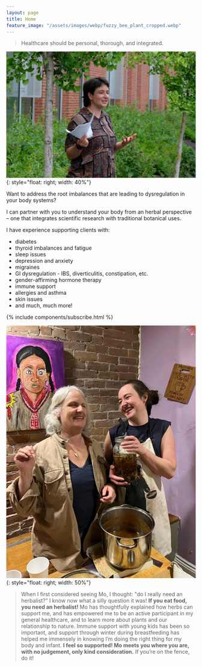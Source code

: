 ```yaml
---
layout: page
title: Home
feature_image: "/assets/images/webp/fuzzy_bee_plant_cropped.webp"
---
```


> Healthcare should be personal, thorough, and integrated.

![](/assets/images/webp/moginkgomedford.webp){: style="float: right; width: 40%"}

Want to address the root imbalances that are leading to dysregulation in your body systems?

I can partner with you to understand your body from an herbal perspective – one that integrates scientific research with traditional botanical uses.

I have experience supporting clients with:

- diabetes
- thyroid imbalances and fatigue
- sleep issues
- depression and anxiety
- migraines
- GI dysregulation - IBS, diverticulitis, constipation, etc.
- gender-affirming hormone therapy
- immune support
- allergies and asthma
- skin issues
- and much, much more!

{% include components/subscribe.html %}

![](/assets/images/webp/mo_and_friend_laugh.webp){: style="float: right; width: 50%"}

> When I first considered seeing Mo, I thought: "do I really need an
herbalist?” I know now what a silly question it was! **If you eat food, you
need an herbalist!** Mo has thoughtfully explained how herbs can support me,
and has empowered me to be an active participant in my general healthcare, and
to learn more about plants and our relationship to nature. Immune support with
young kids has been so important, and support through winter during
breastfeeding has helped me immensely in knowing I’m doing the right thing for
my body and infant. **I feel so supported! Mo meets you where you are, with no
judgement, only kind consideration.** If you’re on the fence, do it!
